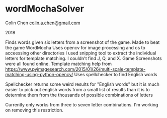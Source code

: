 # wordMochaSolver

Colin Chen
colin.a.chen@gmail.com  

2018




Finds words given six letters from a screenshot of the game. Made to beat the game WordMocha
Uses opencv for image processing and os to acceessing other directories
I used snipping tool to extract the individual letters for template matching. I couldn't find J, Q,  and X.
Game Screenshots were all found online.
Template matching help from https://www.pyimagesearch.com/2015/01/26/multi-scale-template-matching-using-python-opencv/
Uses spellchecker to find English words

Spellchecker returns some weird results for "English words" but it is much easier to pick out english words from a small list of results
than it is to determine them from the thousands of possible combinations of letters

Currently only works from three to seven letter combinations. I'm working on removing this restriction.








